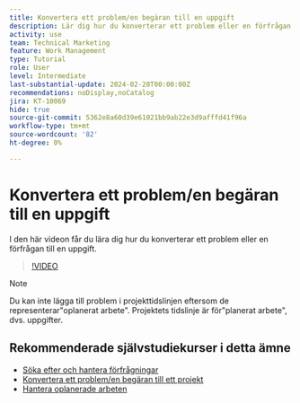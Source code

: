 ```yaml
---
title: Konvertera ett problem/en begäran till en uppgift
description: Lär dig hur du konverterar ett problem eller en förfrågan till en uppgift.
activity: use
team: Technical Marketing
feature: Work Management
type: Tutorial
role: User
level: Intermediate
last-substantial-update: 2024-02-28T00:00:00Z
recommendations: noDisplay,noCatalog
jira: KT-10069
hide: true
source-git-commit: 5362e8a60d39e61021bb9ab22e3d9afffd41f96a
workflow-type: tm+mt
source-wordcount: '82'
ht-degree: 0%

---
```


# Konvertera ett problem/en begäran till en uppgift

I den här videon får du lära dig hur du konverterar ett problem eller en förfrågan till en uppgift.

>[!VIDEO](https://video.tv.adobe.com/v/3427605/?quality=12&learn=on)

>[!NOTE]
>
>Du kan inte lägga till problem i projekttidslinjen eftersom de representerar&quot;oplanerat arbete&quot;. Projektets tidslinje är för&quot;planerat arbete&quot;, dvs. uppgifter.

## Rekommenderade självstudiekurser i detta ämne

* [Söka efter och hantera förfrågningar](/help/manage-work/issues-requests/find-requests.md)
* [Konvertera ett problem/en begäran till ett projekt](/help/manage-work/issues-requests/create-a-project-from-a-request.md)
* [Hantera oplanerade arbeten](/help/manage-work/issues-requests/handle-unplanned-work.md)

